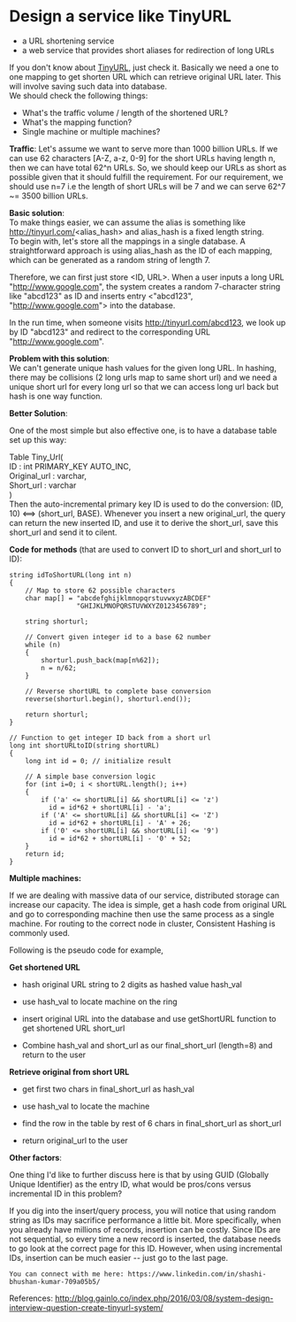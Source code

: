 # Design a service like TinyURL
- a URL shortening service
- a web service that provides short aliases for redirection of long URLs

If you don't know about [TinyURL](https://tinyurl.com/), just check it. Basically we need a one to one mapping to get shorten URL which can retrieve original URL later. This will involve saving such data into database.\
We should check the following things:

-   What's the traffic volume / length of the shortened URL?
-   What's the mapping function?
-   Single machine or multiple machines?

**Traffic**: 
Let's assume we want to serve more than 1000 billion URLs. If we can use 62 characters [A-Z, a-z, 0-9] for the short URLs having length n, then we can have total 62^n URLs. So, we should keep our URLs as short as possible given that it should fulfill the requirement. For our requirement, we should use n=7 i.e the length of short URLs will be 7 and we can serve 62^7 ~= 3500 billion URLs.

**Basic solution**:\
To make things easier, we can assume the alias is something like <http://tinyurl.com/><alias_hash> and alias_hash is a fixed length string.\
To begin with, let's store all the mappings in a single database. A straightforward approach is using alias_hash as the ID of each mapping, which can be generated as a random string of length 7.

Therefore, we can first just store <ID, URL>. When a user inputs a long URL "<http://www.google.com>", the system creates a random 7-character string like "abcd123" as ID and inserts entry <"abcd123", "<http://www.google.com>"> into the database.

In the run time, when someone visits <http://tinyurl.com/abcd123>, we look up by ID "abcd123" and redirect to the corresponding URL "<http://www.google.com>".

**Problem with this solution**:\
We can't generate unique hash values for the given long URL. In hashing, there may be collisions (2 long urls map to same short url) and we need a unique short url for every long url so that we can access long url back but hash is one way function.

**Better Solution**:

One of the most simple but also effective one, is to have a database table set up this way:

Table Tiny_Url(\
ID : int PRIMARY_KEY AUTO_INC,\
Original_url : varchar,\
Short_url : varchar\
)\
Then the auto-incremental primary key ID is used to do the conversion: (ID, 10) <==> (short_url, BASE). Whenever you insert a new original_url, the query can return the new inserted ID, and use it to derive the short_url, save this short_url and send it to cilent.

**Code for methods** (that are used to convert ID to short_url and short_url to ID):

```
string idToShortURL(long int n)
{
    // Map to store 62 possible characters
    char map[] = "abcdefghijklmnopqrstuvwxyzABCDEF"
                 "GHIJKLMNOPQRSTUVWXYZ0123456789";

    string shorturl;

    // Convert given integer id to a base 62 number
    while (n)
    {
        shorturl.push_back(map[n%62]);
        n = n/62;
    }

    // Reverse shortURL to complete base conversion
    reverse(shorturl.begin(), shorturl.end());

    return shorturl;
}

// Function to get integer ID back from a short url
long int shortURLtoID(string shortURL)
{
    long int id = 0; // initialize result

    // A simple base conversion logic
    for (int i=0; i < shortURL.length(); i++)
    {
        if ('a' <= shortURL[i] && shortURL[i] <= 'z')
          id = id*62 + shortURL[i] - 'a';
        if ('A' <= shortURL[i] && shortURL[i] <= 'Z')
          id = id*62 + shortURL[i] - 'A' + 26;
        if ('0' <= shortURL[i] && shortURL[i] <= '9')
          id = id*62 + shortURL[i] - '0' + 52;
    }
    return id;
}

```

**Multiple machines:**

If we are dealing with massive data of our service, distributed storage can increase our capacity. The idea is simple, get a hash code from original URL and go to corresponding machine then use the same process as a single machine. For routing to the correct node in cluster, Consistent Hashing is commonly used.

Following is the pseudo code for example,

**Get shortened URL**

-   hash original URL string to 2 digits as hashed value hash_val

-   use hash_val to locate machine on the ring

-   insert original URL into the database and use getShortURL function to get shortened URL short_url

-   Combine hash_val and short_url as our final_short_url (length=8) and return to the user

**Retrieve original from short URL**

-   get first two chars in final_short_url as hash_val

-   use hash_val to locate the machine

-   find the row in the table by rest of 6 chars in final_short_url as short_url

-   return original_url to the user

**Other factors**:

One thing I'd like to further discuss here is that by using GUID (Globally Unique Identifier) as the entry ID, what would be pros/cons versus incremental ID in this problem?

If you dig into the insert/query process, you will notice that using random string as IDs may sacrifice performance a little bit. More specifically, when you already have millions of records, insertion can be costly. Since IDs are not sequential, so every time a new record is inserted, the database needs to go look at the correct page for this ID. However, when using incremental IDs, insertion can be much easier -- just go to the last page.

```
You can connect with me here: https://www.linkedin.com/in/shashi-bhushan-kumar-709a05b5/

```

References: <http://blog.gainlo.co/index.php/2016/03/08/system-design-interview-question-create-tinyurl-system/>